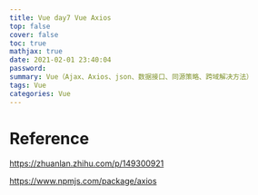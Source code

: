 ```yaml
---
title: Vue day7 Vue Axios
top: false
cover: false
toc: true
mathjax: true
date: 2021-02-01 23:40:04
password:
summary: Vue（Ajax、Axios、json、数据接口、同源策略、跨域解决方法）
tags: Vue
categories: Vue
---
```










# Reference

https://zhuanlan.zhihu.com/p/149300921

https://www.npmjs.com/package/axios
